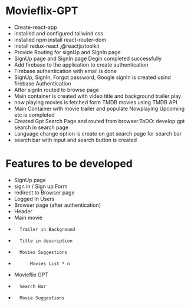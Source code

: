 # Movieflix-GPT
- Create-react-app
- installed and configured tailwind css
- installed npm install react-router-dom
- install redux-react ,@reactjs/toolkit
- Provide Routing for signUp and SignIn page
- SignUp page and SignIn page Degin completed successfully
- Add firebase to the application to create authentication
- Firebase authentication with email is done
- SignUp, SignIn, Forgot password, Google signIn is created usind firebase Authentication
- After signIn routed to browse page
- Main container is created with video title and background trailer play
- now playing movies is fetched form TMDB movies using TMDB API
- Main Container with movie trailer and populate Nowplaying Upcoming etc is completed
- Created Gpt Search Page and routed from browser.ToDO: develop gpt search in search page
- Language change option is create on gpt search page for search bar
- search bar with input and search button is created

# Features to be developed
- SignUp page
- sign in / Sign up Form
- redirect to Browser page
- Logged In Users
-   Browser page (after authentication)
-   Header
-   Main movie
-       Trailer in Background
-       Title in description
-       Movies Suggestions
-           Movies List * n
-   Movieflix GPT
-       Search Bar
-       Movie Suggestions
